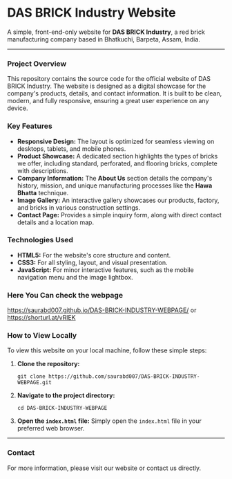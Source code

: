 # DAS BRICK Industry Website

A simple, front-end-only website for **DAS BRICK Industry**, a red brick manufacturing company based in Bhatkuchi, Barpeta, Assam, India.

---

### Project Overview

This repository contains the source code for the official website of DAS BRICK Industry. The website is designed as a digital showcase for the company's products, details, and contact information. It is built to be clean, modern, and fully responsive, ensuring a great user experience on any device.

### Key Features

* **Responsive Design:** The layout is optimized for seamless viewing on desktops, tablets, and mobile phones.
* **Product Showcase:** A dedicated section highlights the types of bricks we offer, including standard, perforated, and flooring bricks, complete with descriptions.
* **Company Information:** The **About Us** section details the company's history, mission, and unique manufacturing processes like the **Hawa Bhatta** technique.
* **Image Gallery:** An interactive gallery showcases our products, factory, and bricks in various construction settings.
* **Contact Page:** Provides a simple inquiry form, along with direct contact details and a location map.

### Technologies Used

* **HTML5:** For the website's core structure and content.
* **CSS3:** For all styling, layout, and visual presentation.
* **JavaScript:** For minor interactive features, such as the mobile navigation menu and the image lightbox.

### Here You Can check the webpage
https://saurabd007.github.io/DAS-BRICK-INDUSTRY-WEBPAGE/     or     https://shorturl.at/vRlEK

### How to View Locally

To view this website on your local machine, follow these simple steps:

1.  **Clone the repository:**
    ```
    git clone https://github.com/saurabd007/DAS-BRICK-INDUSTRY-WEBPAGE.git
    ```
2.  **Navigate to the project directory:**
    ```
    cd DAS-BRICK-INDUSTRY-WEBPAGE
    ```
3.  **Open the `index.html` file:** Simply open the `index.html` file in your preferred web browser.

---

### Contact

For more information, please visit our website or contact us directly.
